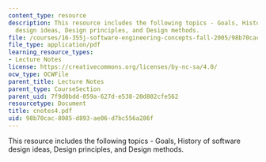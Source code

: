 ```yaml
---
content_type: resource
description: This resource includes the following topics - Goals, History of software
  design ideas, Design principles, and Design methods.
file: /courses/16-355j-software-engineering-concepts-fall-2005/98b70cac8085d893ae06d7bc556a286f_cnotes4.pdf
file_type: application/pdf
learning_resource_types:
- Lecture Notes
license: https://creativecommons.org/licenses/by-nc-sa/4.0/
ocw_type: OCWFile
parent_title: Lecture Notes
parent_type: CourseSection
parent_uid: 7f9d0bdd-059a-627d-e538-20d802cfe562
resourcetype: Document
title: cnotes4.pdf
uid: 98b70cac-8085-d893-ae06-d7bc556a286f
---
```

This resource includes the following topics - Goals, History of software design ideas, Design principles, and Design methods.